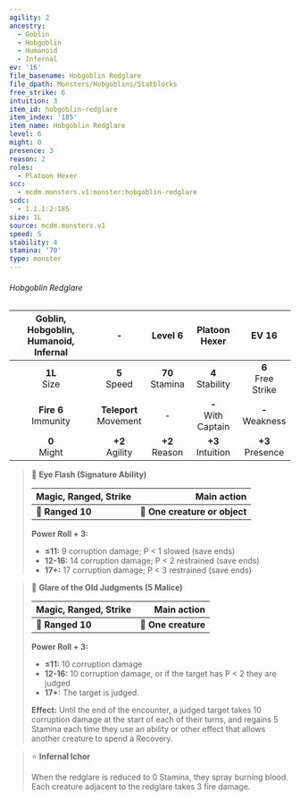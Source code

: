 ```yaml
---
agility: 2
ancestry:
  - Goblin
  - Hobgoblin
  - Humanoid
  - Infernal
ev: '16'
file_basename: Hobgoblin Redglare
file_dpath: Monsters/Hobgoblins/Statblocks
free_strike: 6
intuition: 3
item_id: hobgoblin-redglare
item_index: '185'
item_name: Hobgoblin Redglare
level: 6
might: 0
presence: 3
reason: 2
roles:
  - Platoon Hexer
scc:
  - mcdm.monsters.v1:monster:hobgoblin-redglare
scdc:
  - 1.1.1:2:185
size: 1L
source: mcdm.monsters.v1
speed: 5
stability: 4
stamina: '70'
type: monster
---
```


###### Hobgoblin Redglare

| Goblin, Hobgoblin, Humanoid, Infernal |             -              |       Level 6       |      Platoon Hexer      |         EV 16          |
| :-----------------------------------: | :------------------------: | :-----------------: | :---------------------: | :--------------------: |
|           **1L**<br/> Size            |      **5**<br/> Speed      | **70**<br/> Stamina |  **4**<br/> Stability   | **6**<br/> Free Strike |
|       **Fire 6**<br/> Immunity        | **Teleport**<br/> Movement |          -          | **-**<br/> With Captain |  **-**<br/> Weakness   |
|           **0**<br/> Might            |    **+2**<br/> Agility     | **+2**<br/> Reason  |  **+3**<br/> Intuition  |  **+3**<br/> Presence  |

<!-- -->
> 🏹 **Eye Flash (Signature Ability)**
>
> | **Magic, Ranged, Strike** |               **Main action** |
> | ------------------------- | ----------------------------: |
> | **📏 Ranged 10**          | **🎯 One creature or object** |
>
> **Power Roll + 3:**
>
> - **≤11:** 9 corruption damage; P < 1 slowed (save ends)
> - **12-16:** 14 corruption damage; P < 2 restrained (save ends)
> - **17+:** 17 corruption damage; P < 3 restrained (save ends)

<!-- -->
> 🏹 **Glare of the Old Judgments (5 Malice)**
>
> | **Magic, Ranged, Strike** |     **Main action** |
> | ------------------------- | ------------------: |
> | **📏 Ranged 10**          | **🎯 One creature** |
>
> **Power Roll + 3:**
>
> - **≤11:** 10 corruption damage
> - **12-16:** 10 corruption damage, or if the target has P < 2 they are judged
> - **17+:** The target is judged.
>
> **Effect:** Until the end of the encounter, a judged target takes 10 corruption damage at the start of each of their turns, and regains 5 Stamina each time they use an ability or other effect that allows another creature to spend a Recovery.

<!-- -->
> ⭐️ **Infernal Ichor**
>
> When the redglare is reduced to 0 Stamina, they spray burning blood. Each creature adjacent to the redglare takes 3 fire damage.
